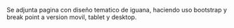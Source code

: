 Se adjunta pagina con diseño tematico de iguana, haciendo uso bootstrap y break point a version movil, tablet y desktop.
